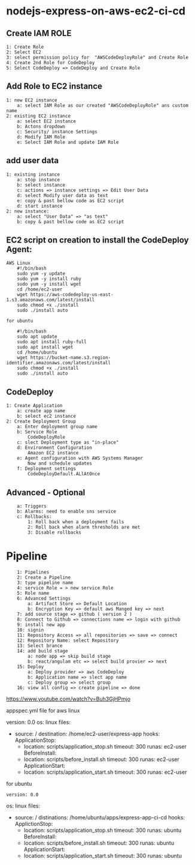 # nodejs-express-on-aws-ec2-ci-cd

## Create IAM ROLE
    1: Create Role
    2: Select EC2
    3: select permission policy for  "AWSCodeDeployRole" and Create Role
    4: Create 2nd Role for CodeDeploy
    5: Select CodeDeploy => CodeDeploy and Create Role
## Add Role to EC2 instance
    1: new EC2 instance
        a: select IAM Role as our created "AWSCodeDeployRole" ans custom name
    2: existing EC2 instance
        a: select EC2 instance
        b: Actons dropdown
        c: Security/ instance Settings
        d: Modify IAM Role
        e: Select IAM Role and update IAM Role

## add user data 
    1: existing instance 
        a: stop instance 
        b: select instance
        c: actions => instance settings => Edit User Data
        d: select Modify user data as text 
        e: copy & past bellow code as EC2 script
        d: start instance
    2: new instance:
        a: select "User Data" => "as text"
        b: copy & past bellow code as EC2 script
## EC2 script on creation to install the CodeDeploy Agent:

    AWS Linux
        #!/bin/bash
        sudo yum -y update
        sudo yum -y install ruby
        sudo yum -y install wget
        cd /home/ec2-user
        wget https://aws-codedeploy-us-east-1.s3.amazonaws.com/latest/install
        sudo chmod +x ./install
        sudo ./install auto

    for ubuntu

        #!/bin/bash
        sudo apt update
        sudo apt install ruby-full
        sudo apt install wget
        cd /home/ubuntu
        wget https://bucket-name.s3.region-identifier.amazonaws.com/latest/install
        sudo chmod +x ./install
        sudo ./install auto


## CodeDeploy

    1: Create Application
        a: create app name
        b: select ec2 instance
    2: Create Deployment Group
        a: Enter deployment group name
        b: Service Role
            CodeDeployRole
        c: slect Deployment type as "in-place"
        d: Environment Configuration
            Amazon EC2 instance
        e: Agent configuration with AWS Systems Manager
            Now and schedule updates
        f: Deployment settings
            CodeDeployDefault.ALlAtOnce
## Advanced - Optional
        a: Triggers
        b: Alarms: need to enable sns service
        c: Rollbacks: 
            1: Roll back when a deployment fails
            2: Roll back when alarm thresholds are met
            3: Disable rollbacks
# Pipeline
        1: Pipelines
        2: Create a Pipeline
        3: type pipeline name
        4: service Role = > new service Role
        5: Role name
        6: Advanced Settings
            a: Artifact Store => Default Location
            b: Encryption Key => default aws Manged key => next
        7: add source stage => github ( version 2 ) 
        8: Connect to Github => connections name => login with github
        9: install new app
        10: signin
        11: Repository Access => all repositories => save => connect
        12: Repository Name: select Repository
        13: Select brance
        14: add build stage
            a: node app => skip build stage
            b: react/angulam etc => select build provier => next
        15: Deploy
            a: Deploy provider => aws CodeDeploy
            b: Application name => slect app name
            c: Deploy group => select group
        16: view all config => create pipeline => done


https://www.youtube.com/watch?v=Buh3GjHPmjo

appspec.yml file for aws linux

version: 0.0
os: linux
files:
  - source: /
    destination: /home/ec2-user/express-app
hooks:
  ApplicationStop:
    - location: scripts/application_stop.sh
      timeout: 300
      runas: ec2-user
  BeforeInstall:
    - location: scripts/before_install.sh
      timeout: 300
      runas: ec2-user
  ApplicationStart:
    - location: scripts/application_start.sh
      timeout: 300
      runas: ec2-user


for ubuntu

    version: 0.0
os: linux
files: 
  - source: /
   distinations: /home/ubuntu/apps/express-app-ci-cd
hooks:
  ApplictionStop:
    - location: scripts/application_stop.sh
      timeout: 300
      runas: ubuntu
  BeforeInstall:
    - location: scripts/before_install.sh
      timeout: 300
      runas: ubuntu
  ApplicationStart:
    - location: scripts/application_start.sh
      timeout: 300
      runas: ubuntu




